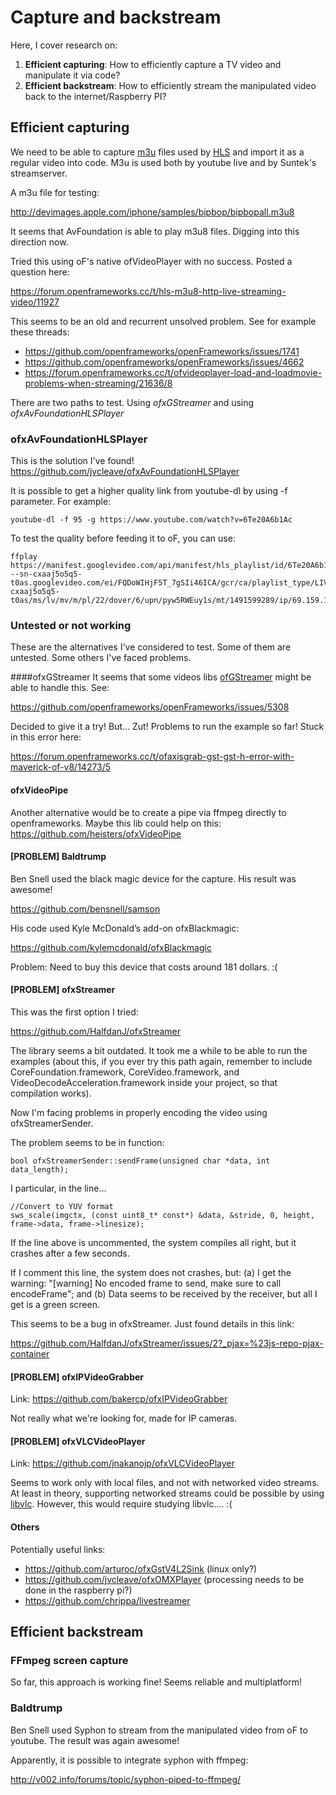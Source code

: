 # Capture and backstream
Here, I cover research on:
1. **Efficient capturing**: How to efficiently capture a TV video and manipulate it via code?
2. **Efficient backstream**: How to efficiently stream the manipulated video back to the internet/Raspberry PI?

## Efficient capturing
We need to be able to capture [m3u](https://en.wikipedia.org/wiki/M3U) files used by [HLS](https://tools.ietf.org/html/draft-pantos-http-live-streaming-20) and import it as a regular video into code. M3u is used both by youtube live and by Suntek's streamserver.

A m3u file for testing:

http://devimages.apple.com/iphone/samples/bipbop/bipbopall.m3u8

It seems that AvFoundation is able to play m3u8 files. Digging into this direction now.

Tried this using oF's native ofVideoPlayer with no success. Posted a question here:

https://forum.openframeworks.cc/t/hls-m3u8-http-live-streaming-video/11927

This seems to be an old and recurrent unsolved problem. See for example these threads:
- https://github.com/openframeworks/openFrameworks/issues/1741
- https://github.com/openframeworks/openFrameworks/issues/4662
- https://forum.openframeworks.cc/t/ofvideoplayer-load-and-loadmovie-problems-when-streaming/21636/8

There are two paths to test. Using *ofxGStreamer* and using *ofxAvFoundationHLSPlayer*

### ofxAvFoundationHLSPlayer
This is the solution I've found!
https://github.com/jvcleave/ofxAvFoundationHLSPlayer

It is possible to get a higher quality link from youtube-dl by using -f parameter. For example:
```
youtube-dl -f 95 -g https://www.youtube.com/watch?v=6Te20A6b1Ac
```

To test the quality before feeding it to oF, you can use:
```
ffplay https://manifest.googlevideo.com/api/manifest/hls_playlist/id/6Te20A6b1Ac.1/itag/95/source/yt_live_broadcast/requiressl/yes/ratebypass/yes/live/1/cmbypass/yes/goi/160/sgoap/gir%3Dyes%3Bitag%3D140/sgovp/gir%3Dyes%3Bitag%3D136/hls_chunk_host/r1---sn-cxaaj5o5q5-t0as.googlevideo.com/ei/FQDoWIHjF5T_7gSIi46ICA/gcr/ca/playlist_type/LIVE/mm/32/mn/sn-cxaaj5o5q5-t0as/ms/lv/mv/m/pl/22/dover/6/upn/pyw5RWEuy1s/mt/1491599289/ip/69.159.141.0/ipbits/0/expire/1491620980/sparams/ip,ipbits,expire,id,itag,source,requiressl,ratebypass,live,cmbypass,goi,sgoap,sgovp,hls_chunk_host,ei,gcr,playlist_type,mm,mn,ms,mv,pl/signature/47B407539558666D3453970D3B902E5D9A839114.1C1F737E617667A8E79416CF250376199F37DC69/key/dg_yt0/playlist/index.m3u8
```

### Untested or not working
These are the alternatives I've considered to test. Some of them are untested. Some others I've faced problems.

####ofxGStreamer
It seems that some videos libs [ofGStreamer](https://github.com/arturoc/ofxGStreamer) might be able to handle this. See:

https://github.com/openframeworks/openFrameworks/issues/5308

Decided to give it a try! But... Zut! Problems to run the example so far! Stuck in this error here:

https://forum.openframeworks.cc/t/ofaxisgrab-gst-gst-h-error-with-maverick-of-v8/14273/5

#### ofxVideoPipe
Another alternative would be to create a pipe via ffmpeg directly to openframeworks. Maybe this lib could help on this:
https://github.com/heisters/ofxVideoPipe

#### [PROBLEM] Baldtrump
Ben Snell used the black magic device for the capture. His result was awesome!

https://github.com/bensnell/samson

His code used Kyle McDonald’s add-on ofxBlackmagic:

https://github.com/kylemcdonald/ofxBlackmagic

Problem: Need to buy this device that costs around 181 dollars.  :(

#### [PROBLEM] ofxStreamer
This was the first option I tried:

https://github.com/HalfdanJ/ofxStreamer

The library seems a bit outdated. It took me a while to be able to run the examples (about this, if you ever try this path again, remember to include CoreFoundation.framework, CoreVideo.framework, and VideoDecodeAcceleration.framework inside your project, so that compilation works).

Now I'm facing problems in properly encoding the video using ofxStreamerSender.

The problem seems to be in function:
```
bool ofxStreamerSender::sendFrame(unsigned char *data, int data_length);
```

I particular, in the line...
```
//Convert to YUV format
sws_scale(imgctx, (const uint8_t* const*) &data, &stride, 0, height, frame->data, frame->linesize);
```
If the line above is uncommented, the system compiles all right, but it crashes after a few seconds.

If I comment this line, the system does not crashes, but: (a) I get the warning: "[warning] No encoded frame to send, make sure to call encodeFrame"; and (b) Data seems to be received by the receiver, but all I get is a green screen.

This seems to be a bug in ofxStreamer. Just found details in this link:

https://github.com/HalfdanJ/ofxStreamer/issues/2?_pjax=%23js-repo-pjax-container

#### [PROBLEM] ofxIPVideoGrabber

Link: https://github.com/bakercp/ofxIPVideoGrabber

Not really what we're looking for, made for IP cameras.

#### [PROBLEM] ofxVLCVideoPlayer

Link: https://github.com/jnakanojp/ofxVLCVideoPlayer

Seems to work only with local files, and not with networked video streams. At least in theory, supporting networked streams could be possible by using [libvlc](https://wiki.videolan.org/LibVLC). However, this would require studying libvlc.... :(

#### Others
Potentially useful links:
- https://github.com/arturoc/ofxGstV4L2Sink (linux only?)
- https://github.com/jvcleave/ofxOMXPlayer (processing needs to be done in the raspberry pi?)
- https://github.com/chrippa/livestreamer

<!--
These options are so far outdated:
- http://stackoverflow.com/questions/21081867/ffplay-openframeworks-ar-parrot-drone-tcp-video
- https://github.com/arturoc/ofxGSTRTP
-->

## Efficient backstream
### FFmpeg screen capture
So far, this approach is working fine! Seems reliable and multiplatform!

### Baldtrump
Ben Snell used Syphon to stream from the manipulated video from oF to youtube. The result was again awesome!

Apparently, it is possible to integrate syphon with ffmpeg:

http://v002.info/forums/topic/syphon-piped-to-ffmpeg/
